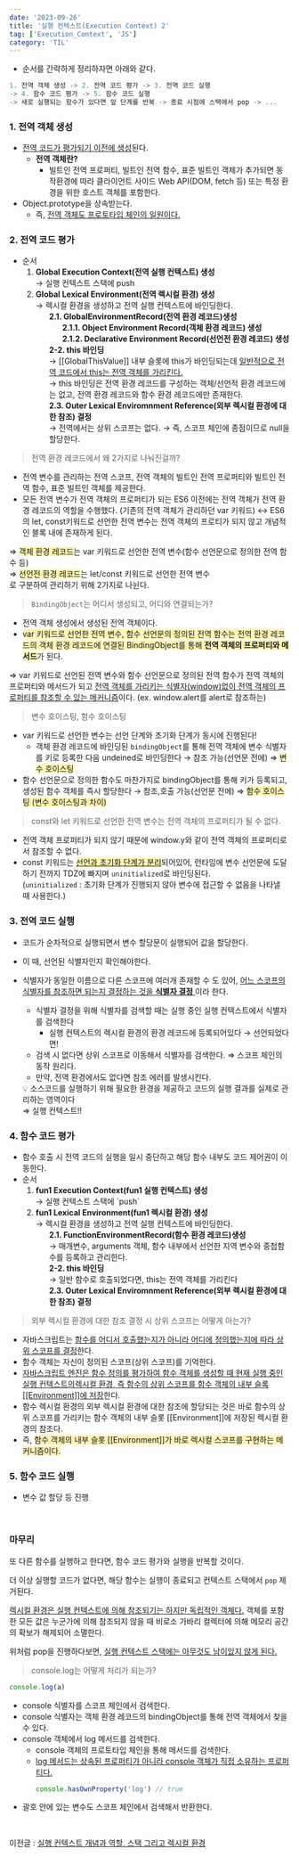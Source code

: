 ```yaml
---
date: '2023-09-26'
title: '실행 컨텍스트(Execution Context) 2'
tag: ['Execution_Context', 'JS']
category: 'TIL'
---
```


- 순서를 간략하게 정리하자면 아래와 같다.

```powershell
1. 전역 객체 생성 -> 2. 전역 코드 평가 -> 3. 전역 코드 실행
-> 4. 함수 코드 평가 -> 5. 함수 코드 실행
-> 새로 실행되는 함수가 있다면 앞 단계를 반복 -> 종료 시점에 스택에서 pop -> ...
```

### 1. 전역 객체 생성

- <u>전역 코드가 평가되기 이전에 생성</u>된다.
  - **전역 객체란?**
    - 빌트인 전역 프로퍼티, 빌트인 전역 함수, 표준 빌트인 객체가 추가되면 동작환경에 따라 클라이언트 사이드 Web API(DOM, fetch 등) 또는 특정 환경을 위한 호스트 객체를 포함한다.
- Object.prototype을 상속받는다.
  - 즉, <u>전역 객체도 프로토타입 체인의 일원이다.</u>

### 2. 전역 코드 평가

- 순서
    <ol>
        <li>
            <b>Global Execution Context(전역 실행 컨텍스트) 생성</b> 
            <br/>→ 실행 컨텍스트 스택에 push 
        </li>  
        <li> 
            <b>Global Lexical Environment(전역 렉시컬 환경) 생성</b>
            <br/> → 렉시컬 환경을 생성하고 전역 실행 컨텍스트에 바인딩한다.
            <ol style="margin: 0; list-style: none">
                <li> <b>2.1. GlobalEnvironmentRecord(전역 환경 레코드)생성</b>
                    <ol style="list-style: none">
                        <li> <b>2.1.1. Object Environment Record(객체 환경 레코드) 생성</b></li>
                        <li> <b>2.1.2. Declarative Environment Record(선언전 환경 레코드) 생성</b></li>
                </ol>
            </li>
            <li>
                <b>2-2. this 바인딩</b> <br/>
                → [[GlobalThisValue]] 내부 슬롯에 this가 바인딩되는데 <u>일반적으로 전역 코드에서 this는 전역 객체를 가리킨다.</u>
                <br/>
                → this 바인딩은 전역 환경 레코드를 구성하는 객체/선언적 환경 레코드에는 없고, 전역 환경 레코드와 함수 환경 레코드에만 존재한다.
            </li>
            <li>
               <b> 2.3. Outer Lexical Enviromnment Reference(외부 렉시컬 환경에 대한 참조) 결정</b> <br/>
                → 전역에서는 상위 스코프는 없다. → 즉, 스코프 체인에 종점이므로 null을 할당한다.
            </li>
         </ol>
        </li>
    </ol>

> 전역 환경 레코드에서 왜 2가지로 나눠진걸까?

- 전역 변수를 관리하는 전역 스코프, 전역 객체의 빌트인 전역 프로퍼티와 빌트인 전역 함수, 표준 빌트인 객체를 제공한다.
- 모든 전역 변수가 전역 객체의 프로퍼티가 되는 ES6 이전에는 전역 객체가 전역 환경 레코드의 역할을 수행했다. (기존의 전역 객체가 관리하던 var 키워드)
  ↔ ES6의 let, const키워드로 선언한 전역 변수는 전역 객체의 프로티가 되지 않고 개념적인 블록 내에 존재하게 된다. <br/>

⇒ <span style='background-color: #fff5b1'>객체 환경 레코드</span>는 var 키워드로 선언한 전역 변수(함수 선언문으로 정의한 전역 함수 등) <br/>
⇒ <span style='background-color: #fff5b1'>선언전 환경 레코드</span>는 let/const 키워드로 선언한 전역 변수 <br/>로 구분하여 관리하기 위해 2가지로 나뉜다.

> `BindingObject`는 어디서 생성되고, 어디와 연결되는가?

- 전역 객체 생성에서 생성된 전역 객체이다.
- <span style='background-color: #fff5b1'>var 키워드로 선언한 전역 변수, 함수 선언문의 정의된 전역 함수는 전역 환경 레코드의 객체 환경 레코드에 연결된 BindingObject를 통해 <b>전역 객체의 프로퍼티와 메서드</b></span>가 된다.

⇒ var 키워드로 선언된 전역 변수와 함수 선언문으로 정의된 전역 함수가 전역 객체의 프로퍼티와 메서드가 되고 <u>전역 객체를 가리키는 식별자(window)없이 전역 객체의 프로퍼티를 참조할 수 있는 메커니즘</u>이다. (ex. window.alert를 alert로 참조하는)

> 변수 호이스팅, 함수 호이스팅

- var 키워드로 선언한 변수는 선언 단계와 초기화 단계가 동시에 진행된다!
  - 객체 환경 레코드에 바인딩된 `bindingObject`를 통해 전역 객체에 변수 식별자를 키로 등록한 다음 undeined로 바인딩한다 → 참조 가능(선언문 전에)
    ⇒ <span style='background-color: #fff5b1'>변수 호이스팅 </span>
- 함수 선언문으로 정의한 함수도 마찬가지로 bindingObject를 통해 키가 등록되고, 생성된 함수 객체를 즉시 할당한다 → 참조,호출 가능(선언문 전에)
  ⇒ <span style='background-color: #fff5b1'>함수 호이스팅 (변수 호이스팅과 차이) </span>

> const와 let 키워드로 선언한 전역 변수는 전역 객체의 프로퍼티가 될 수 없다.

- 전역 객체 프로퍼티가 되지 않기 때문에 window.y와 같이 전역 객체의 프로퍼티로서 참조할 수 없다.
- const 키워드는 <span style='background-color: #fff5b1'><u>선언과 초기화 단계가 분리</u></span>되어있어, 런타임에 변수 선언문에 도달하기 전까지 TDZ에 빠지며 `uninitialized`로 바인딩된다. <br/> (`uninitialized` : 초기화 단계가 진행되지 않아 변수에 접근할 수 없음을 나타낼 때 사용한다.)

### 3. 전역 코드 실행

- 코드가 순차적으로 실행되면서 변수 할당문이 실행되어 값을 할당한다.
- 이 때, 선언된 식별자인지 확인해야한다.
- 식별자가 동일한 이름으로 다른 스코프에 여러개 존재할 수 도 있어, <u>어느 스코프의 식별자를 참조하면 되는지 결정하는 것을 **식별자 결정** </u>이라 한다.

  - 식별자 결정을 위해 식별자를 검색할 때는 실행 중인 실행 컨텍스트에서 식별자를 검색한다
    - 실행 컨텍스트의 렉시컬 환경의 환경 레코드에 등록되어있다 → 선언되었다면!
  - 검색 시 없다면 상위 스코프로 이동해서 식별자를 검색한다.
    ⇒ 스코프 체인의 동작 원리다.
  - 만약, 전역 환경에서도 없다면 참조 에러를 발생시킨다.

   <aside>
   💡 소스코드를 실행하기 위해 필요한 환경을 제공하고 코드의 실행 결과를 실제로 관리하는 영역이다
   <br/>⇒ 실행 컨텍스트!!

   </aside>

### 4. 함수 코드 평가

- 함수 호출 시 전역 코드의 실행을 일시 중단하고 해당 함수 내부도 코드 제어권이 이동한다.
- 순서
    <ol>
        <li> <b>fun1 Execution Context(fun1 실행 컨텍스트) 생성 </b> <br/> → 실행 컨텍스트 스택에 `push`
        </li>
        <li>
            <b>fun1 Lexical Environment(fun1 렉시컬 환경) 생성</b>  <br/>
            → 렉시컬 환경을 생성하고 전역 실행 컨텍스트에 바인딩한다.
             <ol style="margin: 0; list-style: none">
                <li> 
                    <b>2.1. FunctionEnvironmentRecord(함수 환경 레코드)생성</b> <br/> 
                    → 매개변수, arguments 객체, 함수 내부에서 선언한 지역 변수와 중첩함수를 등록하고 관리한다. 
                </li>
                <li>
                    <b>2-2. this 바인딩</b> <br/> → 일반 함수로 호출되었다면, this는 전역 객체를 가리킨다
                </li>
                <li>
                <b> 2.3. Outer Lexical Enviromnment Reference(외부 렉시컬 환경에 대한 참조) 결정</b>
                </li>
            </ol>
        </li>
    </ol>

> 외부 렉시컬 환경에 대한 참조 결정 시 상위 스코프는 어떻게 아는가?

- 자바스크립트는 <u> 함수를 어디서 호출했는지가 아니라 어디에 정의했는지에 따라 상위 스코프를 결정</u>한다.
- 함수 객체는 자신이 정의된 스코프(상위 스코프)를 기억한다.
- <u>자바스크립트 엔진은 함수 정의를 평가하여 함수 객체를 생성할 때 현재 실행 중인 실행 컨텍스트의렉시컬 환경, 즉 함수의 상위 스코프를 함수 객체의 내부 슬록 [[Environment]]에 저장</u>한다.
- 함수 렉시컬 환경의 외부 렉시컬 환경에 대한 참조에 할당되는 것은 바로 함수의 상위 스코프를 가리키는 함수 객체의 내부 슬롯 [[Environment]]에 저장된 렉시컬 환경의 참조다.
- 즉, <span style="background: #fff1b5;">함수 객체의 내부 슬롯 [[Environment]]가 바로 렉시컬 스코프를 구현하는 메커니즘이다.</span>

### 5. 함수 코드 실행

- 변수 값 할당 등 진행

<br/>

### 마무리

또 다른 함수를 실행하고 한다면, 함수 코드 평가와 실행을 반복할 것이다.

더 이상 실행할 코드가 없다면, 해당 함수는 실행이 종료되고 컨텍스트 스택에서 `pop` 제거된다.

<u>렉시컬 환경은 실행 컨텍스트에 의해 참조되기는 하지만 독립적인 객체다.</u> 객체를 포함한 모든 값은 누군가에 의해 참조되지 않을 때 비로소 가바리 컬렉터에 의해 메모리 공간의 확보가 해제되어 소멸한다.

위처럼 pop을 진행하다보면, <u>실행 컨텍스트 스택에는 아무것도 남이있지 않게 된다.</u>

> console.log는 어떻게 처리가 되는가?

```jsx
console.log(a)
```

- console 식별자를 스코프 체인에서 검색한다.
- console 식별자는 객체 환경 레코드의 bindingObject를 통해 전역 객체에서 찾을 수 있다.
- console 객체에서 log 메서드를 검색한다.
  - console 객체의 프로토타입 체인을 통해 메서드를 검색한다.
  - <u>log 메서드는 상속된 프로퍼티가 아니라 console 객체가 직접 소유하는 프로퍼티다.</u>
    ```jsx
    console.hasOwnProperty('log') // true
    ```
- 괄호 안에 있는 변수도 스코프 체인에서 검색해서 반환한다.

<br/>

이전글 : [실행 컨텍스트 개념과 역할, 스택 그리고 렉시컬 환경](<https://wjdgml3092.github.io/TIL/ExecutionContext(1)>)
